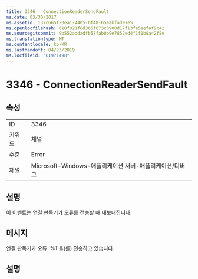 ```yaml
---
title: 3346 - ConnectionReaderSendFault
ms.date: 03/30/2017
ms.assetid: 137c665f-0ea1-4405-bf48-65aabfad97e5
ms.openlocfilehash: 610f821f8d365f673c3900d17f13fe5eefaf9c42
ms.sourcegitcommit: 9b552addadfb57fab0b9e7852ed4f1f1b8a42f8e
ms.translationtype: MT
ms.contentlocale: ko-KR
ms.lasthandoff: 04/23/2019
ms.locfileid: "61971498"
---
```

# <a name="3346---connectionreadersendfault"></a>3346 - ConnectionReaderSendFault
## <a name="properties"></a>속성  
  
|||  
|-|-|  
|ID|3346|  
|키워드|채널|  
|수준|Error|  
|채널|Microsoft-Windows-애플리케이션 서버-애플리케이션/디버그|  
  
## <a name="description"></a>설명  
 이 이벤트는 연결 판독기가 오류를 전송할 때 내보내집니다.  
  
## <a name="message"></a>메시지  
 연결 판독기가 오류 '%1'을(를) 전송하고 있습니다.  
  
## <a name="details"></a>설명
